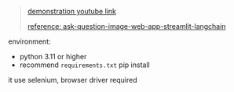 > [demonstration youtube link](https://youtu.be/nt751zZWb7E)
>
> [reference: ask-question-image-web-app-streamlit-langchain](https://github.com/computervisioneng/ask-question-image-web-app-streamlit-langchain)

environment:

- python 3.11 or higher
- recommend `requirements.txt` pip install

it use selenium, browser driver required
